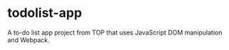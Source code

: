 # todolist-app
A to-do list app project from TOP that uses JavaScript DOM manipulation and Webpack.
